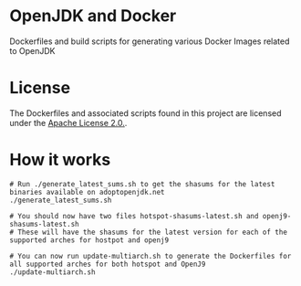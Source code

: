 # OpenJDK and Docker
Dockerfiles and build scripts for generating various Docker Images related to OpenJDK

# License
The Dockerfiles and associated scripts found in this project are licensed under the [Apache License 2.0.](http://www.apache.org/licenses/LICENSE-2.0.html).

# How it works

```
# Run ./generate_latest_sums.sh to get the shasums for the latest binaries available on adoptopenjdk.net
./generate_latest_sums.sh

# You should now have two files hotspot-shasums-latest.sh and openj9-shasums-latest.sh
# These will have the shasums for the latest version for each of the supported arches for hostpot and openj9

# You can now run update-multiarch.sh to generate the Dockerfiles for all supported arches for both hotspot and OpenJ9
./update-multiarch.sh

